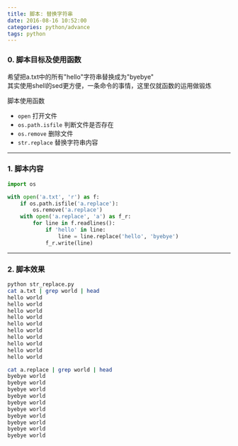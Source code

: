 ```yaml
---
title: 脚本: 替换字符串
date: 2016-08-16 10:52:00
categories: python/advance
tags: python
---
```


### 0. 脚本目标及使用函数
希望把a.txt中的所有"hello"字符串替换成为"byebye"  
其实使用shell的sed更方便，一条命令的事情，这里仅就函数的运用做锻炼

脚本使用函数
- `open` 打开文件
- `os.path.isfile` 判断文件是否存在
- `os.remove` 删除文件
- `str.replace` 替换字符串内容

---

### 1. 脚本内容
``` python
import os

with open('a.txt', 'r') as f:
    if os.path.isfile('a.replace'):
        os.remove('a.replace')
    with open('a.replace', 'a') as f_r:
        for line in f.readlines():
            if 'hello' in line:
                line = line.replace('hello', 'byebye')
            f_r.write(line)
```

---

### 2. 脚本效果
``` bash
python str_replace.py
cat a.txt | grep world | head
hello world
hello world
hello world
hello world
hello world
hello world
hello world
hello world
hello world
hello world

cat a.replace | grep world | head
byebye world
byebye world
byebye world
byebye world
byebye world
byebye world
byebye world
byebye world
byebye world
byebye world
```

